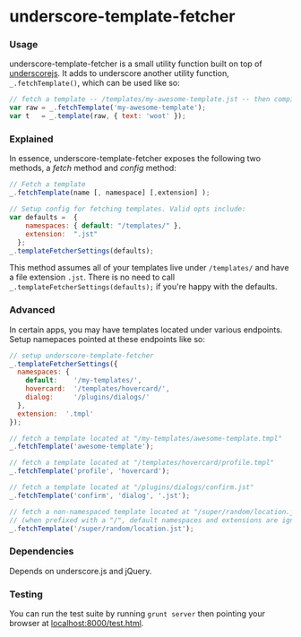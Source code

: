 
# underscore-template-fetcher

### Usage
underscore-template-fetcher is a small utility function built on top of [underscorejs](http://underscorejs.org). It adds to underscore another utility function, `_.fetchTemplate()`, which can be used like so:

```javascript
// fetch a template -- /templates/my-awesome-template.jst -- then compile it
var raw = _.fetchTemplate('my-awesome-template');
var t   = _.template(raw, { text: 'woot' });
````

### Explained
In essence, underscore-template-fetcher exposes the following two methods, a _fetch_ method and _config_ method: 

```javascript
// Fetch a template
_.fetchTemplate(name [, namespace] [,extension] );

// Setup config for fetching templates. Valid opts include:
var defaults =  {
    namespaces: { default: "/templates/" },
    extension:  ".jst"  
  };
_.templateFetcherSettings(defaults);
````

This method assumes all of your templates live under `/templates/` and have a file extension `.jst`. There is no need to call `_.templateFetcherSettings(defaults);` if you're happy with the defaults.

### Advanced

In certain apps, you may have templates located under various endpoints. Setup namepaces pointed at these endpoints like so:

```javascript
// setup underscore-template-fetcher 
_.templateFetcherSettings({
  namespaces: {
    default:    '/my-templates/',
    hovercard:  '/templates/hovercard/',
    dialog:     '/plugins/dialogs/'
  },
  extension:  '.tmpl'
});

// fetch a template located at "/my-templates/awesome-template.tmpl"
_.fetchTemplate('awesome-template');

// fetch a template located at "/templates/hovercard/profile.tmpl"
_.fetchTemplate('profile', 'hovercard');

// fetch a template located at "/plugins/dialogs/confirm.jst"
_.fetchTemplate('confirm', 'dialog', '.jst');

// fetch a non-namespaced template located at "/super/random/location.jst"
// (when prefixed with a "/", default namespaces and extensions are ignored)
_.fetchTemplate('/super/random/location.jst');

```` 

### Dependencies

Depends on underscore.js and jQuery.

### Testing

You can run the test suite by running `grunt server` then pointing your browser at [localhost:8000/test.html](localhost:8000/test.html).

